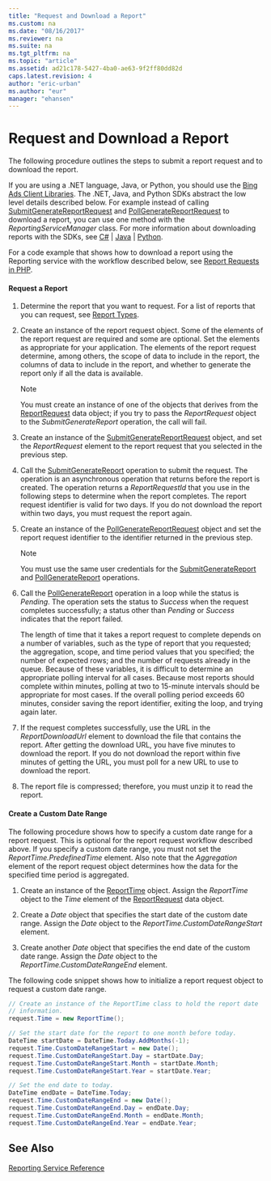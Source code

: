 ```yaml
---
title: "Request and Download a Report"
ms.custom: na
ms.date: "08/16/2017"
ms.reviewer: na
ms.suite: na
ms.tgt_pltfrm: na
ms.topic: "article"
ms.assetid: ad21c178-5427-4ba0-ae63-9f2ff80dd82d
caps.latest.revision: 4
author: "eric-urban"
ms.author: "eur"
manager: "ehansen"
---
```

# Request and Download a Report
The following procedure outlines the steps to submit a report request and to download the report.

If you are using a .NET language, Java, or Python, you should use the [Bing Ads Client Libraries](../concepts/bing-ads-client-libraries.md). The .NET, Java, and Python SDKs abstract the low level details described below. For example instead of calling [SubmitGenerateReportRequest](https://msdn.microsoft.com/library/bing-ads-reporting-submitgeneratereport.aspx#request) and [PollGenerateReportRequest](https://msdn.microsoft.com/library/bing-ads-reporting-pollgeneratereport.aspx#request) to download a report, you can use one method with the *ReportingServiceManager* class. For more information about downloading reports with the SDKs, see [C#](../concepts/getting-started-using-csharp-with-bing-ads-services.md#reportingservicemanager) | [Java](../concepts/getting-started-using-java-with-bing-ads-services.md#reportingservicemanager) | [Python](../concepts/getting-started-using-python-with-bing-ads-services.md#reportingservicemanager).

For a code example that shows how to download a report using the Reporting service with the workflow described below, see [Report Requests in PHP](../concepts/report-requests-in-php.md).

#### Request a Report

1.  Determine the report that you want to request. For a list of reports that you can request, see [Report Types](../concepts/report-types.md).

2.  Create an instance of the report request object. Some of the elements of the report request are required and some are optional. Set the elements as appropriate for your application. The elements of the report request determine, among others, the scope of data to include in the report, the columns of data to include in the report, and whether to generate the report only if all the data is available.

    > [!NOTE]
    > You must create an instance of one of the objects that derives from the [ReportRequest](https://msdn.microsoft.com/library/bing-ads-reporting-reportrequest.aspx) data object; if you try to pass the *ReportRequest* object to the *SubmitGenerateReport* operation, the call will fail.

3.  Create an instance of the [SubmitGenerateReportRequest](https://msdn.microsoft.com/library/bing-ads-reporting-submitgeneratereport.aspx#request) object, and set the *ReportRequest* element to the report request that you selected in the previous step.

4.  Call the [SubmitGenerateReport](https://msdn.microsoft.com/library/bing-ads-reporting-submitgeneratereport.aspx) operation to submit the request. The operation is an asynchronous operation that returns before the report is created. The operation returns a *ReportRequestId* that you use in the following steps to determine when the report completes. The report request identifier is valid for two days. If you do not download the report within two days, you must request the report again.

5.  Create an instance of the [PollGenerateReportRequest](https://msdn.microsoft.com/library/bing-ads-reporting-pollgeneratereport.aspx#request) object and set the report request identifier to the identifier returned in the previous step.

    > [!NOTE]
    > You must use the same user credentials for the [SubmitGenerateReport](https://msdn.microsoft.com/library/bing-ads-reporting-submitgeneratereport.aspx) and [PollGenerateReport](https://msdn.microsoft.com/library/bing-ads-reporting-pollgeneratereport.aspx) operations.

6.  Call the [PollGenerateReport](https://msdn.microsoft.com/library/bing-ads-reporting-pollgeneratereport.aspx) operation in a loop while the status is *Pending*. The operation sets the status to *Success* when the request completes successfully; a status other than *Pending* or *Success* indicates that the report failed.

    The length of time that it takes a report request to complete depends on a number of variables, such as the type of report that you requested; the aggregation, scope, and time period values that you specified; the number of expected rows; and the number of requests already in the queue. Because of these variables, it is difficult to determine an appropriate polling interval for all cases. Because most reports should complete within minutes, polling at two to 15-minute intervals should be appropriate for most cases. If the overall polling period exceeds 60 minutes, consider saving the report identifier, exiting the loop, and trying again later.

7.  If the request completes successfully, use the URL in the *ReportDownloadUrl* element to download the file that contains the report. After getting the download URL, you have five minutes to download the report. If you do not download the report within five minutes of getting the URL, you must poll for a new URL to use to download the report.

8.  The report file is compressed; therefore, you must unzip it to read the report.

#### Create a Custom Date Range
The following procedure shows how to specify a custom date range for a report request. This is optional for the report request workflow described above. If you specify a custom date range, you must not set the *ReportTime.PredefinedTime* element. Also note that the *Aggregation* element of the report request object determines how the data for the specified time period is aggregated. 

1.  Create an instance of the [ReportTime](https://msdn.microsoft.com/library/bing-ads-reporting-reporttime.aspx) object. Assign the *ReportTime* object to the *Time* element of the [ReportRequest](https://msdn.microsoft.com/library/bing-ads-reporting-reportrequest.aspx) data object.

2.  Create a *Date* object that specifies the start date of the custom date range. Assign the *Date* object to the *ReportTime.CustomDateRangeStart* element.

3.  Create another *Date* object that specifies the end date of the custom date range. Assign the *Date* object to the *ReportTime.CustomDateRangeEnd* element.

The following code snippet shows how to initialize a report request object to request a custom date range.

```c#
// Create an instance of the ReportTime class to hold the report date 
// information.
request.Time = new ReportTime();

// Set the start date for the report to one month before today.
DateTime startDate = DateTime.Today.AddMonths(-1);
request.Time.CustomDateRangeStart = new Date();
request.Time.CustomDateRangeStart.Day = startDate.Day;
request.Time.CustomDateRangeStart.Month = startDate.Month;
request.Time.CustomDateRangeStart.Year = startDate.Year;

// Set the end date to today.
DateTime endDate = DateTime.Today;
request.Time.CustomDateRangeEnd = new Date();
request.Time.CustomDateRangeEnd.Day = endDate.Day;
request.Time.CustomDateRangeEnd.Month = endDate.Month;
request.Time.CustomDateRangeEnd.Year = endDate.Year;
```

## See Also
[Reporting Service Reference](https://msdn.microsoft.com/library/bing-ads-reporting-service-reference.aspx)  

